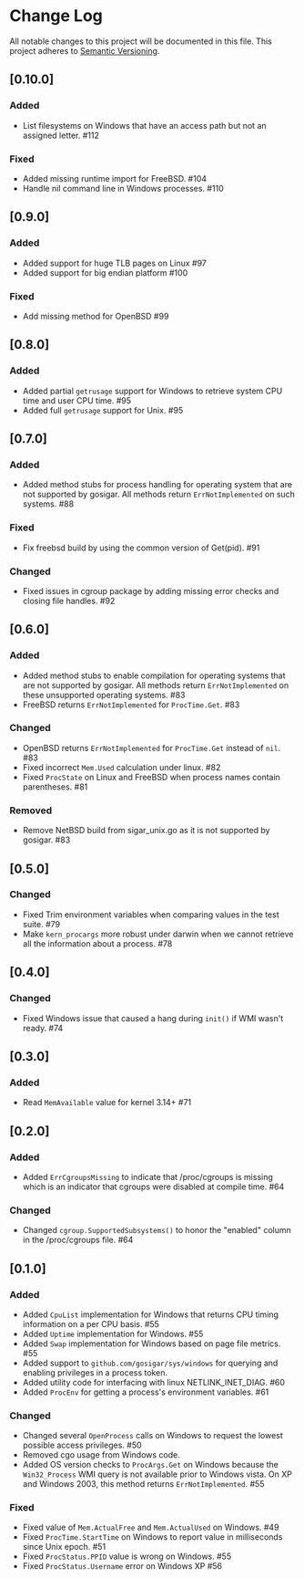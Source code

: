 # Change Log
All notable changes to this project will be documented in this file.
This project adheres to [Semantic Versioning](http://semver.org/).

## [0.10.0]

### Added
- List filesystems on Windows that have an access path but not an assigned letter. #112

### Fixed
- Added missing runtime import for FreeBSD. #104
- Handle nil command line in Windows processes. #110

## [0.9.0]

### Added
- Added support for huge TLB pages on Linux #97  
- Added support for big endian platform #100 

### Fixed
- Add missing method for OpenBSD #99

## [0.8.0]

### Added
- Added partial `getrusage` support for Windows to retrieve system CPU time and user CPU time. #95
- Added full `getrusage` support for Unix. #95

## [0.7.0]

### Added
- Added method stubs for process handling for operating system that are not supported
  by gosigar. All methods return `ErrNotImplemented` on such systems. #88

### Fixed
- Fix freebsd build by using the common version of Get(pid). #91

### Changed
- Fixed issues in cgroup package by adding missing error checks and closing
  file handles. #92

## [0.6.0]

### Added
- Added method stubs to enable compilation for operating systems that are not
  supported by gosigar. All methods return `ErrNotImplemented` on these unsupported
  operating systems. #83
- FreeBSD returns `ErrNotImplemented` for `ProcTime.Get`. #83

### Changed
- OpenBSD returns `ErrNotImplemented` for `ProcTime.Get` instead of `nil`. #83
- Fixed incorrect `Mem.Used` calculation under linux. #82
- Fixed `ProcState` on Linux and FreeBSD when process names contain parentheses. #81

### Removed
- Remove NetBSD build from sigar_unix.go as it is not supported by gosigar. #83

## [0.5.0]

### Changed
- Fixed Trim environment variables when comparing values in the test suite. #79
- Make `kern_procargs` more robust under darwin when we cannot retrieve
  all the information about a process. #78

## [0.4.0]

### Changed
- Fixed Windows issue that caused a hang during `init()` if WMI wasn't ready. #74

## [0.3.0]

### Added
- Read `MemAvailable` value for kernel 3.14+ #71

## [0.2.0]

### Added
- Added `ErrCgroupsMissing` to indicate that /proc/cgroups is missing which is
  an indicator that cgroups were disabled at compile time. #64

### Changed
- Changed `cgroup.SupportedSubsystems()` to honor the "enabled" column in the
  /proc/cgroups file. #64

## [0.1.0]

### Added
- Added `CpuList` implementation for Windows that returns CPU timing information
  on a per CPU basis. #55
- Added `Uptime` implementation for Windows. #55
- Added `Swap` implementation for Windows based on page file metrics. #55
- Added support to `github.com/gosigar/sys/windows` for querying and enabling
  privileges in a process token.
- Added utility code for interfacing with linux NETLINK_INET_DIAG. #60
- Added `ProcEnv` for getting a process's environment variables. #61

### Changed
- Changed several `OpenProcess` calls on Windows to request the lowest possible
  access privileges. #50
- Removed cgo usage from Windows code.
- Added OS version checks to `ProcArgs.Get` on Windows because the
  `Win32_Process` WMI query is not available prior to Windows vista. On XP and
  Windows 2003, this method returns `ErrNotImplemented`. #55

### Fixed
- Fixed value of `Mem.ActualFree` and `Mem.ActualUsed` on Windows. #49
- Fixed `ProcTime.StartTime` on Windows to report value in milliseconds since
  Unix epoch. #51
- Fixed `ProcStatus.PPID` value is wrong on Windows. #55
- Fixed `ProcStatus.Username` error on Windows XP #56
